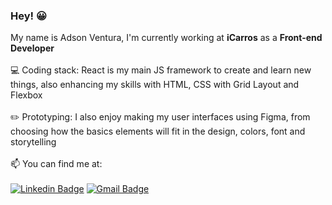### Hey! :grinning:

My name is Adson Ventura, I'm currently working at **iCarros** as a **Front-end Developer**
<br/><br/> :computer: Coding stack: React is my main JS framework to create and learn new things, also enhancing my skills with HTML, CSS with Grid Layout and Flexbox
<br/><br/> :pencil2: Prototyping: I also enjoy making my user interfaces using Figma, from choosing how the basics elements will fit in the design, colors, font and storytelling
<br/><br/> :mailbox: You can find me at:
<br/><br/>
[![Linkedin Badge](https://img.shields.io/badge/-AdsonVentura-blue?style=flat-square&logo=Linkedin&logoColor=white&link=https://www.linkedin.com/in/adson-ventura/)](https://www.linkedin.com/in/adson-ventura/)
[![Gmail Badge](https://img.shields.io/badge/-adsonventura@gmail.com-c14438?style=flat-square&logo=Gmail&logoColor=white&link=mailto:adsonventura@gmail.com)](mailto:adsonventura@gmail.com)


<!--
**BarrosVentura/BarrosVentura** is a ✨ _special_ ✨ repository because its `README.md` (this file) appears on your GitHub profile.

Here are some ideas to get you started:

- 🔭 I’m currently working on ...
- 🌱 I’m currently learning ...
- 👯 I’m looking to collaborate on ...
- 🤔 I’m looking for help with ...
- 💬 Ask me about ...
- 📫 How to reach me: ...
- 😄 Pronouns: ...
- ⚡ Fun fact: ...
-->
